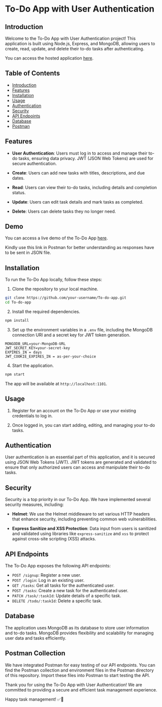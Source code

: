 # To-Do App with User Authentication


## Introduction

Welcome to the To-Do App with User Authentication project! This application is built using Node.js, Express, and MongoDB, allowing users to create, read, update, and delete their to-do tasks after authenticating.

You can access the hosted application [here](link-to-hosted-app).

## Table of Contents

- [Introduction](#introduction)
- [Features](#features)
- [Installation](#installation)
- [Usage](#usage)
- [Authentication](#authentication)
- [Security](#security)
- [API Endpoints](#api-endpoints)
- [Database](#database)
- [Postman](#PostmanCollection)


## Features

- **User Authentication**: Users must log in to access and manage their to-do tasks, ensuring data privacy. JWT (JSON Web Tokens) are used for secure authentication.

- **Create**: Users can add new tasks with titles, descriptions, and due dates.

- **Read**: Users can view their to-do tasks, including details and completion status.

- **Update**: Users can edit task details and mark tasks as completed.

- **Delete**: Users can delete tasks they no longer need.

## Demo

You can access a live demo of the To-Do App [here]([link-to-demo](https://thankful-jay-bandanna.cyclic.cloud/signup)).

Kindly use this link in Postman for better understanding as responses have to be sent in JSON file.


## Installation

To run the To-Do App locally, follow these steps:

1. Clone the repository to your local machine.

```bash
git clone https://github.com/your-username/To-do-app.git
cd To-do-app
```

2. Install the required dependencies.

```bash
npm install
```

3. Set up the environment variables in a `.env` file, including the MongoDB connection URI and a secret key for JWT token generation.

```env
MONGODB_URL=your-MongoDB-URL
JWT_SECRET_KEY=your-secret-key
EXPIRES_IN = days
JWT_COOKIE_EXPIRES_IN = as-per-your-choice

```

4. Start the application.

```bash
npm start
```

The app will be available at `http://localhost:1101`.

## Usage

1. Register for an account on the To-Do App or use your existing credentials to log in.

2. Once logged in, you can start adding, editing, and managing your to-do tasks.

## Authentication

User authentication is an essential part of this application, and it is secured using JSON Web Tokens (JWT). JWT tokens are generated and validated to ensure that only authorized users can access and manipulate their to-do tasks.

## Security

Security is a top priority in our To-Do App. We have implemented several security measures, including:

- **Helmet**: We use the Helmet middleware to set various HTTP headers that enhance security, including preventing common web vulnerabilities.

- **Express Sanitize and XSS Protection**: Data input from users is sanitized and validated using libraries like `express-sanitize` and `xss` to protect against cross-site scripting (XSS) attacks.

## API Endpoints

The To-Do App exposes the following API endpoints:

- `POST /signup`: Register a new user.
- `POST /login`: Log in an existing user.
- `GET /tasks`: Get all tasks for the authenticated user.
- `POST /tasks`: Create a new task for the authenticated user.
- `PATCH /task/:taskId`: Update details of a specific task.
- `DELETE /todo/:taskId`: Delete a specific task.

## Database

The application uses MongoDB as its database to store user information and to-do tasks. MongoDB provides flexibility and scalability for managing user data and tasks efficiently.

## Postman Collection 

We have integrated Postman for easy testing of our API endpoints. You can find the Postman collection and environment files in the Postman directory of this repository. Import these files into Postman to start testing the API.

Thank you for using the To-Do App with User Authentication! We are committed to providing a secure and efficient task management experience.

Happy task management! ✅📅
